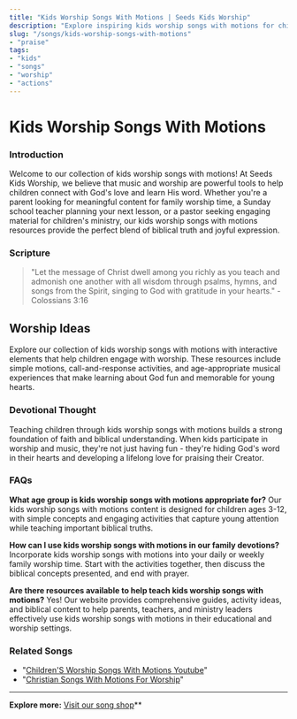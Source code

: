 ```yaml
---
title: "Kids Worship Songs With Motions | Seeds Kids Worship"
description: "Explore inspiring kids worship songs with motions for children's worship and faith development. Biblical music resources for families and ministry."
slug: "/songs/kids-worship-songs-with-motions"
- "praise"
tags:
- "kids"
- "songs"
- "worship"
- "actions"
---
```


# Kids Worship Songs With Motions

### Introduction

Welcome to our collection of kids worship songs with motions! At Seeds Kids Worship, we believe that music and worship are powerful tools to help children connect with God's love and learn His word. Whether you're a parent looking for meaningful content for family worship time, a Sunday school teacher planning your next lesson, or a pastor seeking engaging material for children's ministry, our kids worship songs with motions resources provide the perfect blend of biblical truth and joyful expression.

### Scripture

> "Let the message of Christ dwell among you richly as you teach and admonish one another with all wisdom through psalms, hymns, and songs from the Spirit, singing to God with gratitude in your hearts." - Colossians 3:16

## Worship Ideas

Explore our collection of kids worship songs with motions with interactive elements that help children engage with worship. These resources include simple motions, call-and-response activities, and age-appropriate musical experiences that make learning about God fun and memorable for young hearts.

### Devotional Thought

Teaching children through kids worship songs with motions builds a strong foundation of faith and biblical understanding. When kids participate in worship and music, they're not just having fun - they're hiding God's word in their hearts and developing a lifelong love for praising their Creator.

### FAQs

**What age group is kids worship songs with motions appropriate for?**
Our kids worship songs with motions content is designed for children ages 3-12, with simple concepts and engaging activities that capture young attention while teaching important biblical truths.

**How can I use kids worship songs with motions in our family devotions?**
Incorporate kids worship songs with motions into your daily or weekly family worship time. Start with the activities together, then discuss the biblical concepts presented, and end with prayer.

**Are there resources available to help teach kids worship songs with motions?**
Yes! Our website provides comprehensive guides, activity ideas, and biblical content to help parents, teachers, and ministry leaders effectively use kids worship songs with motions in their educational and worship settings.

### Related Songs

- "[Children'S Worship Songs With Motions Youtube](/songs/children-s-worship-songs-with-motions-youtube/)"
- "[Christian Songs With Motions For Worship](/songs/christian-songs-with-motions-for-worship/)"

---

**Explore more:** [Visit our song shop](https://seedskidsworship.com/shop)**

<!-- Schema Markup -->
<script type="application/ld+json">
{
  "@context": "https://schema.org",
  "@type": "MusicRecording",
  "name": "Kids Worship Songs With Motions",
  "byArtist": {
    "@type": "MusicGroup",
    "name": "Seeds Kids Worship"
  },
  "isFamilyFriendly": true,
  "url": "https://seedskidsworship.com/songs/kids-worship-songs-with-motions/"
}
</script>